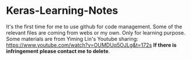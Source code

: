 # Keras-Learning-Notes
It's the first time for me to use github for code management.
Some of the relevant files are coming from webs or my own.
Only for learning purpose.
Some materials are from Yiming Lin's Youtube sharing: 
https://www.youtube.com/watch?v=OUMDUq5OJLg&t=172s
**If there is infringement please contact me to delete**.
